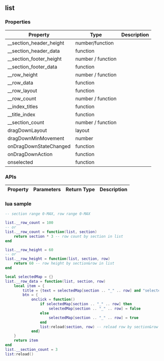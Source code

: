 ## list

### Properties
| Property      | Type          | Description   |
| ------------- | ------------- | ------------- |
| __section_header_height | number/function | |
| __section_header_data | function | |
| __section_footer_height | number / function | |
| __section_footer_data | function | |
| __row_height | number / function | |
| __row_data | function | |
| __row_layout | function | |
| __row_count | number / function | |
| __index_titles | function | |
| __title_index | function | |
| __section_count | number / function | |
| dragDownLayout | layout | |
| dragDownMinMovement | number | |
| onDragDownStateChanged | function | |
| onDragDownAction | function | |
| onselected | function | |

### APIs
| Property      | Parameters    | Return Type   | Description   |
| ------------- | ------------- | ------------- | ------------- |

### lua sample
```lua
-- section range 0-MAX, row range 0-MAX

list.__row_count = 100
-- or
list.__row_count = function(list, section)
    return section * 3 -- row count by section in list
end

list.__row_height = 60
-- or
list.__row_height = function(list, section, row)
    return 60 -- row height by section&row in list
end

local selectedMap = {}
list.__row_data = function(list, section, row)
    local item = {
        title = {text = selectedMap[section .. "_" .. row] and "selected" or "not selected"},
        btn = {
            onclick = function()
                if selectedMap[section .. "_" .. row] then
                    selectedMap[section .. "_" .. row] = false
                else
                    selectedMap[section .. "_" .. row] = true
                end
                list:reload(section, row) -- reload row by section&row
            end}
    }
    return item
end
list.__section_count = 3
list:reload()
```
